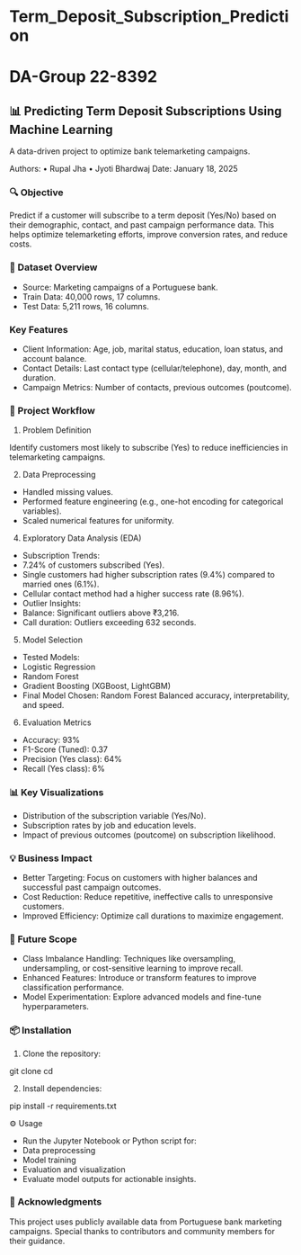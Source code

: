 # Term_Deposit_Subscription_Prediction
# DA-Group 22-8392

## 📊 Predicting Term Deposit Subscriptions Using Machine Learning

A data-driven project to optimize bank telemarketing campaigns.

Authors:
• Rupal Jha • Jyoti Bhardwaj
Date: January 18, 2025

### 🔍 Objective

Predict if a customer will subscribe to a term deposit (Yes/No) based on their demographic, contact, and past campaign performance data. This helps optimize telemarketing efforts, improve conversion rates, and reduce costs.

### 📂 Dataset Overview
- Source: Marketing campaigns of a Portuguese bank.
- Train Data: 40,000 rows, 17 columns.
- Test Data: 5,211 rows, 16 columns.

### Key Features
- Client Information:
Age, job, marital status, education, loan status, and account balance.
- Contact Details:
Last contact type (cellular/telephone), day, month, and duration.
- Campaign Metrics:
Number of contacts, previous outcomes (poutcome).

### 🚀 Project Workflow

1. Problem Definition

Identify customers most likely to subscribe (Yes) to reduce inefficiencies in telemarketing campaigns.

2. Data Preprocessing
   
- Handled missing values.
- Performed feature engineering (e.g., one-hot encoding for categorical variables).
- Scaled numerical features for uniformity.

4. Exploratory Data Analysis (EDA)
- Subscription Trends:
- 7.24% of customers subscribed (Yes).
- Single customers had higher subscription rates (9.4%) compared to married ones (6.1%).
- Cellular contact method had a higher success rate (8.96%).
- Outlier Insights:
- Balance: Significant outliers above ₹3,216.
- Call duration: Outliers exceeding 632 seconds.

5. Model Selection
- Tested Models:
- Logistic Regression
- Random Forest
- Gradient Boosting (XGBoost, LightGBM)
- Final Model Chosen: Random Forest
  Balanced accuracy, interpretability, and speed.

6. Evaluation Metrics
- Accuracy: 93%
- F1-Score (Tuned): 0.37
- Precision (Yes class): 64%
- Recall (Yes class): 6%

### 📊 Key Visualizations
- Distribution of the subscription variable (Yes/No).
- Subscription rates by job and education levels.
- Impact of previous outcomes (poutcome) on subscription likelihood.

### 💡 Business Impact
- Better Targeting: Focus on customers with higher balances and successful past campaign outcomes.
- Cost Reduction: Reduce repetitive, ineffective calls to unresponsive customers.
- Improved Efficiency: Optimize call durations to maximize engagement.

### 🔧 Future Scope
- Class Imbalance Handling:
Techniques like oversampling, undersampling, or cost-sensitive learning to improve recall.
- Enhanced Features:
Introduce or transform features to improve classification performance.
- Model Experimentation:
Explore advanced models and fine-tune hyperparameters.

### 📦 Installation
1.	Clone the repository:

git clone <repository-url>
cd <repository-folder>


2.	Install dependencies:

pip install -r requirements.txt

⚙️ Usage
- Run the Jupyter Notebook or Python script for:
- Data preprocessing
- Model training
- Evaluation and visualization
- Evaluate model outputs for actionable insights.

### 👥 Acknowledgments

This project uses publicly available data from Portuguese bank marketing campaigns. Special thanks to contributors and community members for their guidance.
